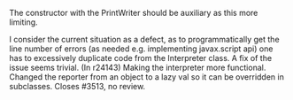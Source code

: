 The constructor with the PrintWriter should be auxiliary as this more limiting.

I consider the current situation as a defect, as to programmatically get the line number of errors (as needed e.g. implementing javax.script api) one has to excessively duplicate code from the Interpreter class. A fix of the issue seems trivial.
(In r24143) Making the interpreter more functional.  Changed the reporter
from an object to a lazy val so it can be overridden in subclasses.
Closes #3513, no review.
